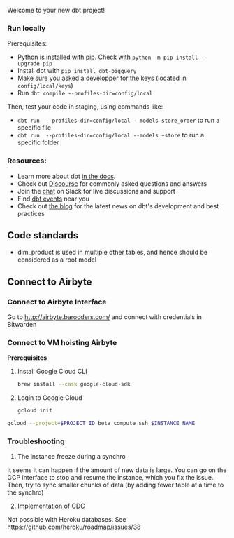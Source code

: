 Welcome to your new dbt project!

### Run locally

Prerequisites:

- Python is installed with pip. Check with `python -m pip install --upgrade pip`
- Install dbt with `pip install dbt-bigquery`
- Make sure you asked a developper for the keys (located in `config/local/keys`)
- Run `dbt compile --profiles-dir=config/local`

Then, test your code in staging, using commands like:

- `dbt run  --profiles-dir=config/local --models store_order` to run a specific file
- `dbt run  --profiles-dir=config/local --models +store` to run a specific folder

### Resources:

- Learn more about dbt [in the docs](https://docs.getdbt.com/docs/introduction).
- Check out [Discourse](https://discourse.getdbt.com/) for commonly asked questions and answers
- Join the [chat](https://community.getdbt.com/) on Slack for live discussions and support
- Find [dbt events](https://events.getdbt.com) near you
- Check out [the blog](https://blog.getdbt.com/) for the latest news on dbt's development and best practices

## Code standards

- dim_product is used in multiple other tables, and hence should be considered as a root model

## Connect to Airbyte

### Connect to Airbyte Interface

Go to http://airbyte.barooders.com/ and connect with credentials in Bitwarden

### Connect to VM hoisting Airbyte

**Prerequisites**

1. Install Google Cloud CLI

   ```bash
   brew install --cask google-cloud-sdk
   ```

2. Login to Google Cloud
   ```bash
   gcloud init
   ```

```bash
gcloud --project=$PROJECT_ID beta compute ssh $INSTANCE_NAME
```

### Troubleshooting

1. The instance freeze during a synchro

It seems it can happen if the amount of new data is large. You can go on the GCP interface to stop and resume the instance, which you fix the issue.
Then, try to sync smaller chunks of data (by adding fewer table at a time to the synchro)

2. Implementation of CDC

Not possible with Heroku databases. See https://github.com/heroku/roadmap/issues/38
